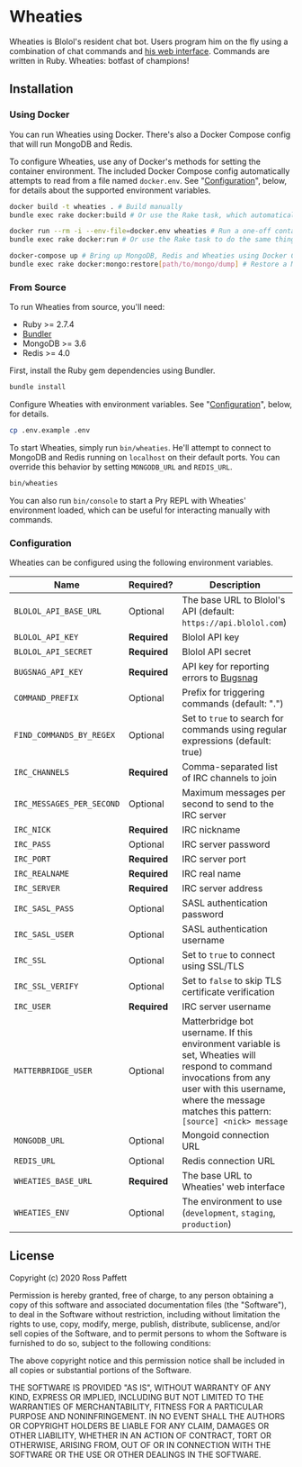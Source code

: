 # Wheaties

Wheaties is Blolol's resident chat bot. Users program him on the fly using a combination of chat commands and [his web interface](https://github.com/blolol/wheaties.blolol.com). Commands are written in Ruby. Wheaties: botfast of champions!

## Installation

### Using Docker

You can run Wheaties using Docker. There's also a Docker Compose config that will run MongoDB and Redis.

To configure Wheaties, use any of Docker's methods for setting the container environment. The included Docker Compose config automatically attempts to read from a file named `docker.env`. See "[Configuration](#configuration)", below, for details about the supported environment variables.

```sh
docker build -t wheaties . # Build manually
bundle exec rake docker:build # Or use the Rake task, which automatically tags the correct version

docker run --rm -i --env-file=docker.env wheaties # Run a one-off container
bundle exec rake docker:run # Or use the Rake task to do the same thing

docker-compose up # Bring up MongoDB, Redis and Wheaties using Docker Compose
bundle exec rake docker:mongo:restore[path/to/mongo/dump] # Restore a MongoDB dump to the Compose MongoDB container
```

### From Source

To run Wheaties from source, you'll need:

* Ruby >= 2.7.4
* [Bundler](https://bundler.io)
* MongoDB >= 3.6
* Redis >= 4.0

First, install the Ruby gem dependencies using Bundler.

```sh
bundle install
```

Configure Wheaties with environment variables. See "[Configuration](#configuration)", below, for details.

```sh
cp .env.example .env
```

To start Wheaties, simply run `bin/wheaties`. He'll attempt to connect to MongoDB and Redis running on `localhost` on their default ports. You can override this behavior by setting `MONGODB_URL` and `REDIS_URL`.

```sh
bin/wheaties
```

You can also run `bin/console` to start a Pry REPL with Wheaties' environment loaded, which can be useful for interacting manually with commands.

### Configuration

Wheaties can be configured using the following environment variables.

| Name | Required? | Description |
|------|-----------|-------------|
| `BLOLOL_API_BASE_URL` | Optional | The base URL to Blolol's API (default: `https://api.blolol.com`) |
| `BLOLOL_API_KEY` | **Required** | Blolol API key |
| `BLOLOL_API_SECRET` | **Required** | Blolol API secret |
| `BUGSNAG_API_KEY` | **Required** | API key for reporting errors to [Bugsnag](https://www.bugsnag.com) |
| `COMMAND_PREFIX` | Optional | Prefix for triggering commands (default: ".") |
| `FIND_COMMANDS_BY_REGEX` | Optional | Set to `true` to search for commands using regular expressions (default: true) |
| `IRC_CHANNELS` | **Required** | Comma-separated list of IRC channels to join |
| `IRC_MESSAGES_PER_SECOND` | Optional | Maximum messages per second to send to the IRC server |
| `IRC_NICK` | **Required** | IRC nickname |
| `IRC_PASS` | Optional | IRC server password |
| `IRC_PORT` | **Required** | IRC server port |
| `IRC_REALNAME` | **Required** | IRC real name |
| `IRC_SERVER` | **Required** | IRC server address |
| `IRC_SASL_PASS` | Optional | SASL authentication password |
| `IRC_SASL_USER` | Optional | SASL authentication username |
| `IRC_SSL` | Optional | Set to `true` to connect using SSL/TLS |
| `IRC_SSL_VERIFY` | Optional | Set to `false` to skip TLS certificate verification |
| `IRC_USER` | **Required** | IRC server username |
| `MATTERBRIDGE_USER` | Optional | Matterbridge bot username. If this environment variable is set, Wheaties will respond to command invocations from any user with this username, where the message matches this pattern: `[source] <nick> message` |
| `MONGODB_URL` | Optional | Mongoid connection URL |
| `REDIS_URL` | Optional | Redis connection URL |
| `WHEATIES_BASE_URL` | **Required** | The base URL to Wheaties' web interface |
| `WHEATIES_ENV` | Optional | The environment to use (`development`, `staging`, `production`) |

## License

Copyright (c) 2020 Ross Paffett

Permission is hereby granted, free of charge, to any person obtaining a copy of this software and associated documentation files (the "Software"), to deal in the Software without restriction, including without limitation the rights to use, copy, modify, merge, publish, distribute, sublicense, and/or sell copies of the Software, and to permit persons to whom the Software is furnished to do so, subject to the following conditions:

The above copyright notice and this permission notice shall be included in all copies or substantial portions of the Software.

THE SOFTWARE IS PROVIDED "AS IS", WITHOUT WARRANTY OF ANY KIND, EXPRESS OR IMPLIED, INCLUDING BUT NOT LIMITED TO THE WARRANTIES OF MERCHANTABILITY, FITNESS FOR A PARTICULAR PURPOSE AND NONINFRINGEMENT. IN NO EVENT SHALL THE AUTHORS OR COPYRIGHT HOLDERS BE LIABLE FOR ANY CLAIM, DAMAGES OR OTHER LIABILITY, WHETHER IN AN ACTION OF CONTRACT, TORT OR OTHERWISE, ARISING FROM, OUT OF OR IN CONNECTION WITH THE SOFTWARE OR THE USE OR OTHER DEALINGS IN THE SOFTWARE.
